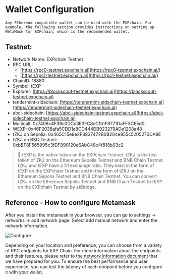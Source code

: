 # Wallet Configuration

    Any Ethereum-compatible wallet can be used with the EXPchain. For example, the following section provides instructions on setting up MetaMask for EXPchain, which is the recommended wallet.

## Testnet: 

- Network Name: EXPchain Testnet
- RPC URL:
  - [https://rpc0-testnet.expchain.ai](https://rpc0-testnet.expchain.ai/)
  - [https://rpc1-testnet.expchain.ai](https://rpc1-testnet.expchain.ai/)
- ChainID: 18880
- Symbol: tEXP
- Explorer: [https://blockscout-testnet.expchain.ai](https://blockscout-testnet.expchain.ai)
- tendermint-sidechain: [https://tendermint-sidechain-testnet.expchain.ai](https://tendermint-sidechain-testnet.expchain.ai)
- abci-sidechain: [https://abci-sidechain-testnet.expchain.ai](https://abci-sidechain-testnet.expchain.ai)
- Multicall: 0x7406c4F36c0DCc3E3FC8cC1b1F9771DaFF3CE5d0
- WEXP: 0x46F2038afa5CDD1a8CD444DB923279ADe1208a48
- tZKJ on Sepolia: 0x465C15e9e2F3837472B0B204e955c5205270CA9E
- tZKJ on BSC Testnet: 0xbBF8F565995c3fDF890120e6AbC48c4f818b03c2

>🌟 tEXP is the native token on the EXPchain Testnet. tZKJ is the test token of ZKJ on the Ethereum Sepolia Testnet and BNB Chain Testnet. tZKJ and tEXP have a 1:1 exchange ratio. They exist in the form of tEXP on the EXPchain Testnet and in the form of tZKJ on the Ethereum Sepolia Testnet and BNB Chain Testnet. You can convert tZKJ on the Ethereum Sepolia Testnet and BNB Chain Testnet to tEXP on the EXPchain Testnet by zkBridge.

## Reference - How to configure Metamask

After you install the metamask in your browser, you can go to settings -> networks -> add network page. Select add manual network and enter the network information.

![Configure](https://storage.googleapis.com/polyhedra-img/images/prod/Configure.png)

Depending on your location and preference, you can choose from a variety of RPC endpoints for EXP Chain. For more information about the endpoints and their features, please refer to [the network information document](https://github.com/PolyhedraZK/chaindocs?tab=readme-ov-file#json-rpc) that we have prepared for you. To ensure the best performance and user experience, you can test the latency of each endpoint before you configure it with your wallet.

